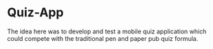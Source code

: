 # Quiz-App
The idea here was to develop and test a mobile quiz application which could compete with the traditional pen and paper pub quiz formula.
